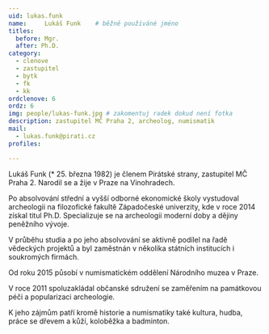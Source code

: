 ```yaml
---
uid: lukas.funk
name:     Lukáš Funk  	# běžně používáné jméno
titles:
  before: Mgr.
  after: Ph.D.
category:
  - clenove
  - zastupitel
  - bytk
  - fk
  - kk
ordclenove: 6
ordz: 6
img: people/lukas-funk.jpg # zakomentuj radek dokud není fotka
description: zastupitel MČ Praha 2, archeolog, numismatik
mail:
  - lukas.funk@pirati.cz
profiles:

---
```


Lukáš Funk (* 25. března 1982) je členem Pirátské strany, zastupitel MČ Praha 2. Narodil se a žije v Praze na Vinohradech.

Po absolvování střední a vyšší odborné ekonomické školy vystudoval archeologii na filozofické fakultě Západočeské univerzity, kde v roce 2014 získal titul Ph.D. Specializuje se na archeologii moderní doby a dějiny peněžního vývoje.

V průběhu studia a po jeho absolvování se aktivně podílel na řadě vědeckých projektů a byl zaměstnán v několika státních institucích i soukromých firmách.

Od roku 2015 působí v numismatickém oddělení Národního muzea v Praze.

V roce 2011 spoluzakládal občanské sdružení se zaměřením na památkovou péči a popularizaci archeologie.

K jeho zájmům patří kromě historie a numismatiky také kultura, hudba, práce se dřevem a kůží, koloběžka a badminton.
